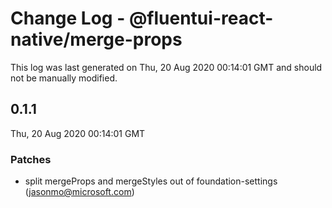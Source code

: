 # Change Log - @fluentui-react-native/merge-props

This log was last generated on Thu, 20 Aug 2020 00:14:01 GMT and should not be manually modified.

<!-- Start content -->

## 0.1.1

Thu, 20 Aug 2020 00:14:01 GMT

### Patches

- split mergeProps and mergeStyles out of foundation-settings (jasonmo@microsoft.com)
